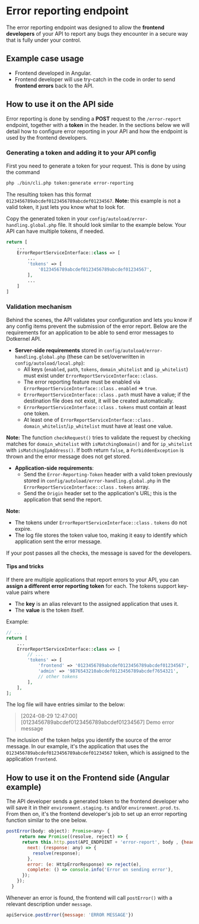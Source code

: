 # Error reporting endpoint

The error reporting endpoint was designed to allow the **frontend developers** of your API to report any bugs they encounter in a secure way that is fully under your control.

## Example case usage

- Frontend developed in Angular.
- Frontend developer will use try-catch in the code in order to send **frontend errors** back to the API.

## How to use it on the API side

Error reporting is done by sending a **POST** request to the `/error-report` endpoint, together with a **token** in the header.
In the sections below we will detail how to configure error reporting in your API and how the endpoint is used by the frontend developers.

### Generating a token and adding it to your API config

First you need to generate a token for your request.
This is done by using the command

```bash
php ./bin/cli.php token:generate error-reporting
```

The resulting token has this format `0123456789abcdef0123456789abcdef01234567`.
**Note:** this example is not a valid token, it just lets you know what to look for.

Copy the generated token in your `config/autoload/error-handling.global.php` file.
It should look similar to the example below.
Your API can have multiple tokens, if needed.

```php
return [
    ...
    ErrorReportServiceInterface::class => [
        ...
        'tokens' => [
            '0123456789abcdef0123456789abcdef01234567',
        ],
        ...
    ]
]
```

### Validation mechanism

Behind the scenes, the API validates your configuration and lets you know if any config items prevent the submission of the error report.
Below are the requirements for an application to be able to send error messages to Dotkernel API.

- **Server-side requirements** stored in `config/autoload/error-handling.global.php` (these can be set/overwritten in `config/autoload/local.php`):
    - All keys (`enabled`, `path`, `tokens`, `domain_whitelist` and `ip_whitelist`) must exist under `ErrorReportServiceInterface::class`.
    - The error reporting feature must be enabled via `ErrorReportServiceInterface::class` . `enabled` => `true`.
    - `ErrorReportServiceInterface::class` . `path` must have a value; if the destination file does not exist, it will be created automatically.
    - `ErrorReportServiceInterface::class` . `tokens` must contain at least one token.
    - At least one of `ErrorReportServiceInterface::class` . `domain_whitelist`/`ip_whitelist` must have at least one value.

**Note:** The function `checkRequest()` tries to validate the request by checking matches for `domain_whitelist` with `isMatchingDomain()` and for `ip_whitelist` with `isMatchingIpAddress()`.
If both return `false`, a `ForbiddenException` is thrown and the error message does not get stored.

- **Application-side requirements**:
    - Send the `Error-Reporting-Token` header with a valid token previously stored in `config/autoload/error-handling.global.php` in the `ErrorReportServiceInterface::class` . `tokens` array.
    - Send the `Origin` header set to the application's URL; this is the application that send the report.

**Note:**

- The tokens under `ErrorReportServiceInterface::class` . `tokens` do not expire.
- The log file stores the token value too, making it easy to identify which application sent the error message.

If your post passes all the checks, the message is saved for the developers.

#### Tips and tricks

If there are multiple applications that report errors to your API, you can **assign a different error reporting token** for each.
The tokens support key-value pairs where

- The **key** is an alias relevant to the assigned application that uses it.
- The **value** is the token itself.

Example:

```php
// ...
return [
    ...
    ErrorReportServiceInterface::class => [
        // ...
        'tokens' => [
            'frontend' => '0123456789abcdef0123456789abcdef01234567',
            'admin' => '9876543210abcdef0123456789abcdef7654321',
            // other tokens
        ],
    ],
];
```

The log file will have entries similar to the below:

> [2024-08-29 12:47:00] [0123456789abcdef0123456789abcdef01234567] Demo error message

The inclusion of the token helps you identify the source of the error message.
In our example, it's the application that uses the `0123456789abcdef0123456789abcdef01234567` token, which is assigned to the application `frontend`.

## How to use it on the Frontend side (Angular example)

The API developer sends a generated token to the frontend developer who will save it in their `environment.staging.ts` and/or `environment.prod.ts`.
From then on, it's the frontend developer's job to set up an error reporting function similar to the one below.

```javascript
postError(body: object): Promise<any> {
     return new Promise((resolve, reject) => {
      return this.http.post(API_ENDPOINT + 'error-report', body , {headers: new HttpHeaders({'X-Workspace': 'TOKEN', 'Access-Control-Allow-Origin': '*'})})).subscribe({
        next: (response: any) => {
          resolve(response);
        },
        error: (e: HttpErrorResponse) => reject(e),
        complete: () => console.info('Error on sending error'),
      });
    });
  }
```

Whenever an error is found, the frontend will call `postError()` with a relevant description under `message`.

```javascript
apiService.postError({message: 'ERROR MESSAGE'})
```
